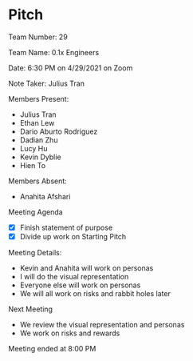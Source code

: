 # Pitch

Team Number: 29

Team Name: 0.1x Engineers

Date: 6:30 PM on 4/29/2021 on Zoom

Note Taker: Julius Tran

Members Present:
- Julius Tran
- Ethan Lew
- Dario Aburto Rodriguez
- Dadian Zhu
- Lucy Hu
- Kevin Dyblie
- Hien To


Members Absent:
- Anahita Afshari

Meeting Agenda
- [x] Finish statement of purpose
- [x] Divide up work on Starting Pitch
 
Meeting Details:
- Kevin and Anahita will work on personas
- I will do the visual representation
- Everyone else will work on personas
- We will all work on risks and rabbit holes later

Next Meeting
- We review the visual representation and personas
- We work on risks and rewards

Meeting ended at 8:00 PM